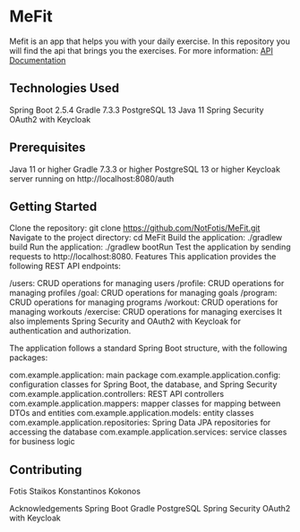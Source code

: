 # MeFit

Mefit is an app that helps you with your daily exercise. In this repository you will find the api that brings you the exercises.
For more information: <a href="https://github.com/NotFotis/MeFit/wiki/API-Documentation">API Documentation</a>

## Technologies Used
Spring Boot 2.5.4
Gradle 7.3.3
PostgreSQL 13
Java 11
Spring Security
OAuth2 with Keycloak
## Prerequisites
Java 11 or higher
Gradle 7.3.3 or higher
PostgreSQL 13 or higher
Keycloak server running on http://localhost:8080/auth
## Getting Started
Clone the repository:
git clone https://github.com/NotFotis/MeFit.git
Navigate to the project directory:
cd MeFit
Build the application:
./gradlew build
Run the application:
./gradlew bootRun
Test the application by sending requests to http://localhost:8080.
Features
This application provides the following REST API endpoints:

/users: CRUD operations for managing users
/profile: CRUD operations for managing profiles
/goal: CRUD operations for managing goals
/program: CRUD operations for managing programs
/workout: CRUD operations for managing workouts
/exercise: CRUD operations for managing exercises
It also implements Spring Security and OAuth2 with Keycloak for authentication and authorization.

The application follows a standard Spring Boot structure, with the following packages:

com.example.application: main package
com.example.application.config: configuration classes for Spring Boot, the database, and Spring Security
com.example.application.controllers: REST API controllers
com.example.application.mappers: mapper classes for mapping between DTOs and entities
com.example.application.models: entity classes
com.example.application.repositories: Spring Data JPA repositories for accessing the database
com.example.application.services: service classes for business logic

## Contributing
Fotis Staikos
Konstantinos Kokonos

Acknowledgements
Spring Boot
Gradle
PostgreSQL
Spring Security
OAuth2 with Keycloak
